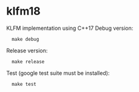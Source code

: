 # klfm18
KLFM implementation using C++17
Debug version:
```
  make debug
```
Release version:
```
  make release
```
Test (google test suite must be installed):
```
  make test
```
